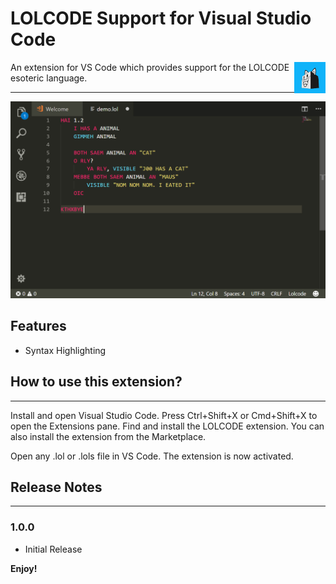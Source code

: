 # LOLCODE Support for Visual Studio Code
<img src="images/logo.png" align="right" width="50">

An extension for VS Code which provides support for the LOLCODE esoteric language.

-------------------
![Screenshot](images/screenshot.png)

## Features
- Syntax Highlighting

## How to use this extension?
-------------------------

Install and open Visual Studio Code. Press Ctrl+Shift+X or Cmd+Shift+X to open the Extensions pane. Find and install the LOLCODE extension. You can also install the extension from the Marketplace. 

Open any .lol or .lols  file in VS Code. The extension is now activated.

## Release Notes
-------------------------
### 1.0.0
- Initial Release

**Enjoy!**